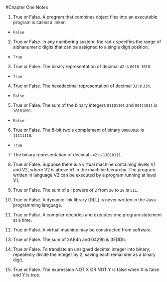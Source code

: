 #Chapter One Notes

1. True or False. A program that combines object files into an executable program is called a linker.
  - `False`

2. True or False. In any numbering system, the radix specifies the range of alphanumeric digits that can be assigned to a single digit position.
  - `True`

3. True or False. The binary representation of decimal ```42``` is ```0010 1010```.
  - `True`

4. True or False. The hexadecimal representation of decimal ```33``` is ```33h```.
  - `False`

5. True or False. The sum of the binary integers ```01101101``` and ```00111011``` is ```10101001```.
  - `False`

6. True or False. The 8-bit two's complement of binary ```00000010``` is ```11111110```.
  - `True`

7. The binary representation of decimal ```-42``` is ```11010111```.


8. True or False. Suppose there is a virtual machine containing levels V1 and V2, where V2 is above V1 in the machine hierarchy. The program written in language V2 can be executed by a program running at level V1.

9. True or False. The sum of all powers of ```2``` from ```20``` to ```28``` is ```511```.

10. True or False. A dynamic link library (DLL) is never written in the Java programming language.

11. True or False. A compiler decodes and executes one program statement at a time.

12. True or False. A virtual machine may be constructed from software.

13. True or False. The sum of 3AB4h and 0429h is 3EDDh.

14. True or False. To translate an unsigned decimal integer into binary, repeatedly divide the integer by 2, saving each remainder as a binary digit.

15. True or False. The expression NOT X OR NOT Y is false when X is false and Y is true.
